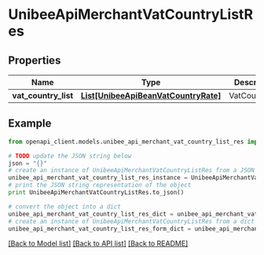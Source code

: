 # UnibeeApiMerchantVatCountryListRes


## Properties

Name | Type | Description | Notes
------------ | ------------- | ------------- | -------------
**vat_country_list** | [**List[UnibeeApiBeanVatCountryRate]**](UnibeeApiBeanVatCountryRate.md) | VatCountryList | [optional] 

## Example

```python
from openapi_client.models.unibee_api_merchant_vat_country_list_res import UnibeeApiMerchantVatCountryListRes

# TODO update the JSON string below
json = "{}"
# create an instance of UnibeeApiMerchantVatCountryListRes from a JSON string
unibee_api_merchant_vat_country_list_res_instance = UnibeeApiMerchantVatCountryListRes.from_json(json)
# print the JSON string representation of the object
print UnibeeApiMerchantVatCountryListRes.to_json()

# convert the object into a dict
unibee_api_merchant_vat_country_list_res_dict = unibee_api_merchant_vat_country_list_res_instance.to_dict()
# create an instance of UnibeeApiMerchantVatCountryListRes from a dict
unibee_api_merchant_vat_country_list_res_form_dict = unibee_api_merchant_vat_country_list_res.from_dict(unibee_api_merchant_vat_country_list_res_dict)
```
[[Back to Model list]](../README.md#documentation-for-models) [[Back to API list]](../README.md#documentation-for-api-endpoints) [[Back to README]](../README.md)


